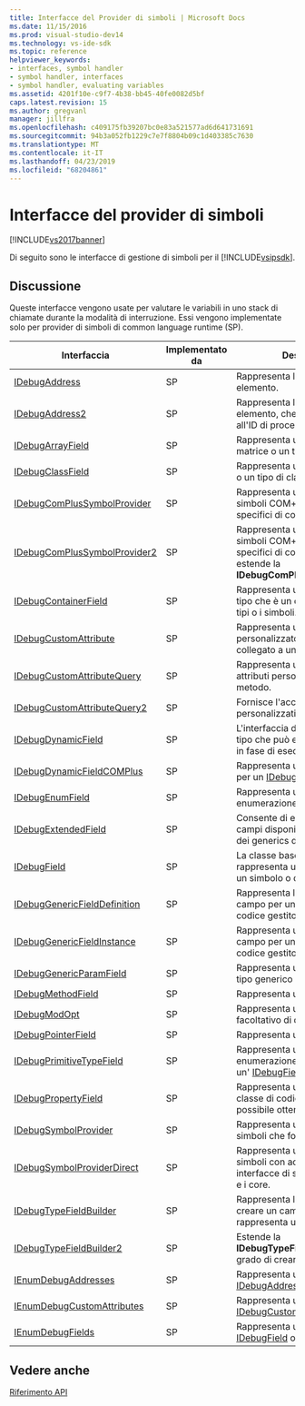 ```yaml
---
title: Interfacce del Provider di simboli | Microsoft Docs
ms.date: 11/15/2016
ms.prod: visual-studio-dev14
ms.technology: vs-ide-sdk
ms.topic: reference
helpviewer_keywords:
- interfaces, symbol handler
- symbol handler, interfaces
- symbol handler, evaluating variables
ms.assetid: 4201f10e-c9f7-4b38-bb45-40fe0082d5bf
caps.latest.revision: 15
ms.author: gregvanl
manager: jillfra
ms.openlocfilehash: c409175fb39207bc0e83a521577ad6d641731691
ms.sourcegitcommit: 94b3a052fb1229c7e7f8804b09c1d403385c7630
ms.translationtype: MT
ms.contentlocale: it-IT
ms.lasthandoff: 04/23/2019
ms.locfileid: "68204861"
---
```

# <a name="symbol-provider-interfaces"></a>Interfacce del provider di simboli
[!INCLUDE[vs2017banner](../../../includes/vs2017banner.md)]

Di seguito sono le interfacce di gestione di simboli per il [!INCLUDE[vsipsdk](../../../includes/vsipsdk-md.md)].  
  
## <a name="discussion"></a>Discussione  
 Queste interfacce vengono usate per valutare le variabili in uno stack di chiamate durante la modalità di interruzione. Essi vengono implementate solo per provider di simboli di common language runtime (SP).  
  
|Interfaccia|Implementato da|Descrizione|  
|---------------|--------------------|-----------------|  
|[IDebugAddress](../../../extensibility/debugger/reference/idebugaddress.md)|SP|Rappresenta l'indirizzo di un elemento.|  
|[IDebugAddress2](../../../extensibility/debugger/reference/idebugaddress2.md)|SP|Rappresenta l'indirizzo di un elemento, che fornisce accesso all'ID di processo.|  
|[IDebugArrayField](../../../extensibility/debugger/reference/idebugarrayfield.md)|SP|Rappresenta un simbolo di matrice o un tipo di matrice.|  
|[IDebugClassField](../../../extensibility/debugger/reference/idebugclassfield.md)|SP|Rappresenta un simbolo di classe o un tipo di classe.|  
|[IDebugComPlusSymbolProvider](../../../extensibility/debugger/reference/idebugcomplussymbolprovider.md)|SP|Rappresenta un provider di simboli COM+ con metodi specifici di codice gestito.|  
|[IDebugComPlusSymbolProvider2](../../../extensibility/debugger/reference/idebugcomplussymbolprovider2.md)|SP|Rappresenta un provider di simboli COM+ con metodi specifici di codice gestito ed estende la **IDebugComPlusSymbolProvider**.|  
|[IDebugContainerField](../../../extensibility/debugger/reference/idebugcontainerfield.md)|SP|Rappresenta un simbolo o del tipo che è un contenitore per altri tipi o i simboli.|  
|[IDebugCustomAttribute](../../../extensibility/debugger/reference/idebugcustomattribute.md)|SP|Rappresenta un attributo personalizzato che può essere collegato a un simbolo.|  
|[IDebugCustomAttributeQuery](../../../extensibility/debugger/reference/idebugcustomattributequery.md)|SP|Rappresenta una query per gli attributi personalizzati in un tipo o metodo.|  
|[IDebugCustomAttributeQuery2](../../../extensibility/debugger/reference/idebugcustomattributequery2.md)|SP|Fornisce l'accesso agli attributi personalizzati su un simbolo.|  
|[IDebugDynamicField](../../../extensibility/debugger/reference/idebugdynamicfield.md)|SP|L'interfaccia di base per qualsiasi tipo che può essere determinato in fase di esecuzione.|  
|[IDebugDynamicFieldCOMPlus](../../../extensibility/debugger/reference/idebugdynamicfieldcomplus.md)|SP|Rappresenta un campo dinamico per un [IDebugBinder](../../../extensibility/debugger/reference/idebugbinder.md) oggetto.|  
|[IDebugEnumField](../../../extensibility/debugger/reference/idebugenumfield.md)|SP|Rappresenta un tipo di enumerazione.|  
|[IDebugExtendedField](../../../extensibility/debugger/reference/idebugextendedfield.md)|SP|Consente di estendere i tipi di campi disponibili per il supporto dei generics di codice gestito.|  
|[IDebugField](../../../extensibility/debugger/reference/idebugfield.md)|SP|La classe base per tutti i campi. rappresenta una descrizione di un simbolo o del tipo.|  
|[IDebugGenericFieldDefinition](../../../extensibility/debugger/reference/idebuggenericfielddefinition.md)|SP|Rappresenta la definizione di un campo per un tipo generico di codice gestito.|  
|[IDebugGenericFieldInstance](../../../extensibility/debugger/reference/idebuggenericfieldinstance.md)|SP|Rappresenta un'istanza di un campo per un tipo generico di codice gestito.|  
|[IDebugGenericParamField](../../../extensibility/debugger/reference/idebuggenericparamfield.md)|SP|Rappresenta un parametro per un tipo generico di codice gestito.|  
|[IDebugMethodField](../../../extensibility/debugger/reference/idebugmethodfield.md)|SP|Rappresenta un metodo.|  
|[IDebugModOpt](../../../extensibility/debugger/reference/idebugmodopt.md)|SP|Rappresenta un modificatore facoltativo di debug.|  
|[IDebugPointerField](../../../extensibility/debugger/reference/idebugpointerfield.md)|SP|Rappresenta un puntatore.|  
|[IDebugPrimitiveTypeField](../../../extensibility/debugger/reference/idebugprimitivetypefield.md)|SP|Rappresenta un valore di enumerazione di tipo primitivo da un' [IDebugField](../../../extensibility/debugger/reference/idebugfield.md) interfaccia.|  
|[IDebugPropertyField](../../../extensibility/debugger/reference/idebugpropertyfield.md)|SP|Rappresenta una proprietà di una classe di codice gestito che è possibile ottenere o impostare.|  
|[IDebugSymbolProvider](../../../extensibility/debugger/reference/idebugsymbolprovider.md)|SP|Rappresenta un provider di simboli che fornisce tipi e simboli.|  
|[IDebugSymbolProviderDirect](../../../extensibility/debugger/reference/idebugsymbolproviderdirect.md)|SP|Rappresenta un provider di simboli con accesso diretto alle interfacce di simbolo dei metadati e i core.|  
|[IDebugTypeFieldBuilder](../../../extensibility/debugger/reference/idebugtypefieldbuilder.md)|SP|Rappresenta la possibilità di creare un campo che rappresenta un tipo.|  
|[IDebugTypeFieldBuilder2](../../../extensibility/debugger/reference/idebugtypefieldbuilder2.md)|SP|Estende la **IDebugTypeFieldBuilder** sia in grado di creare tipi di matrice.|  
|[IEnumDebugAddresses](../../../extensibility/debugger/reference/ienumdebugaddresses.md)|SP|Rappresenta una raccolta di [IDebugAddress](../../../extensibility/debugger/reference/idebugaddress.md) oggetti.|  
|[IEnumDebugCustomAttributes](../../../extensibility/debugger/reference/ienumdebugcustomattributes.md)|SP|Rappresenta una raccolta di [IDebugCustomAttribute](../../../extensibility/debugger/reference/idebugcustomattribute.md) oggetti.|  
|[IEnumDebugFields](../../../extensibility/debugger/reference/ienumdebugfields.md)|SP|Rappresenta una raccolta di [IDebugField](../../../extensibility/debugger/reference/idebugfield.md) oggetti.|  
  
## <a name="see-also"></a>Vedere anche  
 [Riferimento API](../../../extensibility/debugger/reference/api-reference-visual-studio-debugging.md)
